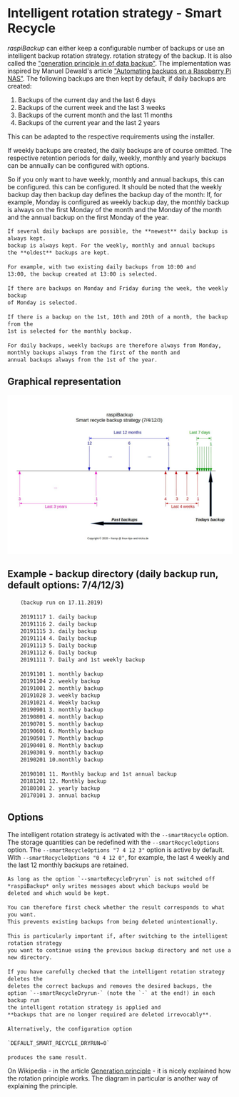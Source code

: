 # Intelligent rotation strategy - Smart Recycle

*raspiBackup* can either keep a configurable number of backups or use an intelligent backup rotation strategy.
rotation strategy of the backup. It is also called the ["generation principle in
of data backup"](https://de.wikipedia.org/wiki/Generationenprinzip). The implementation was inspired by Manuel Dewald's
article ["Automating backups on a Raspberry Pi NAS"](https://opensource.com/article/18/8/automate-backups-raspberry-pi).
The following backups are then kept by default,
if daily backups are created:

  1. Backups of the current day and the last 6 days
  2. Backups of the current week and the last 3 weeks
  3. Backups of the current month and the last 11 months
  4. Backups of the current year and the last 2 years

This can be adapted to the respective requirements using the installer.

If weekly backups are created, the daily backups are of course omitted.
The respective retention periods for daily, weekly, monthly and yearly backups can be
annually can be configured with options.

So if you only want to have weekly, monthly and annual backups, this can be configured.
this can be configured. It should be noted that the weekly backup day then
backup day defines the backup day of the month: If, for example, Monday is configured as
weekly backup day, the monthly backup is always on the first Monday of the month and the
Monday of the month and the annual backup on the first Monday of the year.

``` admonish info title="Note"
If several daily backups are possible, the **newest** daily backup is always kept.
backup is always kept. For the weekly, monthly and annual backups
the **oldest** backups are kept.

For example, with two existing daily backups from 10:00 and
13:00, the backup created at 13:00 is selected.

If there are backups on Monday and Friday during the week, the weekly backup
of Monday is selected.

If there is a backup on the 1st, 10th and 20th of a month, the backup from the
1st is selected for the monthly backup.

For daily backups, weekly backups are therefore always from Monday,
monthly backups always from the first of the month and
annual backups always from the 1st of the year.
```

## Graphical representation

![smartStrategy](images/smartStrategy.jpg)


## Example - backup directory (daily backup run, default options: 7/4/12/3)

```
    (backup run on 17.11.2019)

    20191117 1. daily backup
    20191116 2. daily backup
    20191115 3. daily backup
    20191114 4. Daily backup
    20191113 5. Daily backup
    20191112 6. Daily backup
    20191111 7. Daily and 1st weekly backup

    20191101 1. monthly backup
    20191104 2. weekly backup
    20191001 2. monthly backup
    20191028 3. weekly backup
    20191021 4. Weekly backup
    20190901 3. monthly backup
    20190801 4. monthly backup
    20190701 5. monthly backup
    20190601 6. Monthly backup
    20190501 7. Monthly backup
    20190401 8. Monthly backup
    20190301 9. monthly backup
    20190201 10.monthly backup

    20190101 11. Monthly backup and 1st annual backup
    20181201 12. Monthly backup
    20180101 2. yearly backup
    20170101 3. annual backup
```

## Options

The intelligent rotation strategy is activated with the `--smartRecycle` option.
The storage quantities can be redefined with the `--smartRecycleOptions` option.
The `--smartRecycleOptions "7 4 12 3"` option is active by default.
With `--smartRecycleOptions "0 4 12 0"`, for example, the last 4
weekly and the last 12 monthly backups are retained.

``` admonish caution title="Important note"
As long as the option `--smarteRecycleDryrun` is not switched off
*raspiBackup* only writes messages about which backups would be deleted and which would be kept.

You can therefore first check whether the result corresponds to what you want.
This prevents existing backups from being deleted unintentionally.

This is particularly important if, after switching to the intelligent rotation strategy
you want to continue using the previous backup directory and not use a new directory.

If you have carefully checked that the intelligent rotation strategy deletes the
deletes the correct backups and removes the desired backups, the
option `--smartRecycleDryrun-` (note the `-` at the end!) in each backup run
the intelligent rotation strategy is applied and
**backups that are no longer required are deleted irrevocably**.

Alternatively, the configuration option

`DEFAULT_SMART_RECYCLE_DRYRUN=0`

produces the same result.
```

On Wikipedia - in the article [Generation principle](https://de.wikipedia.org/wiki/Generationenprinzip) - it is nicely explained
how the rotation principle works.
The diagram in particular is another way of explaining the principle.


[.status]: translated
[.source]: https://www.linux-tips-and-tricks.de/de/rotationsstrategie
[.source]: https://www.linux-tips-and-tricks.de/en/smart-recycle



